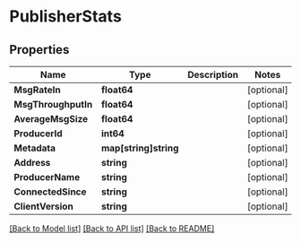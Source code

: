# PublisherStats

## Properties

Name | Type | Description | Notes
------------ | ------------- | ------------- | -------------
**MsgRateIn** | **float64** |  | [optional] 
**MsgThroughputIn** | **float64** |  | [optional] 
**AverageMsgSize** | **float64** |  | [optional] 
**ProducerId** | **int64** |  | [optional] 
**Metadata** | **map[string]string** |  | [optional] 
**Address** | **string** |  | [optional] 
**ProducerName** | **string** |  | [optional] 
**ConnectedSince** | **string** |  | [optional] 
**ClientVersion** | **string** |  | [optional] 

[[Back to Model list]](../README.md#documentation-for-models) [[Back to API list]](../README.md#documentation-for-api-endpoints) [[Back to README]](../README.md)


